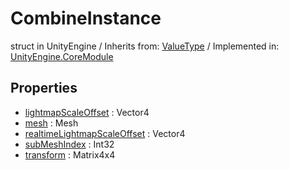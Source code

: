 # CombineInstance
struct in UnityEngine
 / Inherits from: <a href="https://docs.unity3d.com/6000.1/Documentation/ScriptReference/ValueType.html">ValueType</a> / Implemented in: <a href="https://docs.unity3d.com/6000.1/Documentation/ScriptReference/UnityEngine.CoreModule.html">UnityEngine.CoreModule</a>

## Properties
- <a href="https://docs.unity3d.com/6000.1/Documentation/ScriptReference/CombineInstance-lightmapScaleOffset.html">lightmapScaleOffset</a> : Vector4
- <a href="https://docs.unity3d.com/6000.1/Documentation/ScriptReference/CombineInstance-mesh.html">mesh</a> : Mesh
- <a href="https://docs.unity3d.com/6000.1/Documentation/ScriptReference/CombineInstance-realtimeLightmapScaleOffset.html">realtimeLightmapScaleOffset</a> : Vector4
- <a href="https://docs.unity3d.com/6000.1/Documentation/ScriptReference/CombineInstance-subMeshIndex.html">subMeshIndex</a> : Int32
- <a href="https://docs.unity3d.com/6000.1/Documentation/ScriptReference/CombineInstance-transform.html">transform</a> : Matrix4x4

